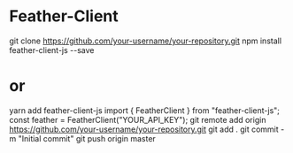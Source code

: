 # Feather-Client
git clone https://github.com/your-username/your-repository.git
npm install feather-client-js --save
# or
yarn add feather-client-js
import { FeatherClient } from "feather-client-js";
const feather = FeatherClient("YOUR_API_KEY");
git remote add origin https://github.com/your-username/your-repository.git
git add .
git commit -m "Initial commit"
git push origin master

